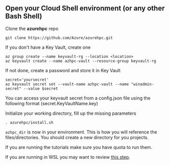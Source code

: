 ## Open your Cloud Shell environment (or any other Bash Shell)

Clone the **azurehpc** repo

```
git clone https://github.com/Azure/azurehpc.git
```

If you don't have a Key Vault, create one

```
az group create --name keyvault-rg --location <location>
az keyvault create --name azhpc-vault --resource-group keyvault-rg
``` 

If not done, create a password and store it in Key Vault

```
secret='yoursecret'
az keyvault secret set --vault-name azhpc-vault --name "winadmin-secret" --value $secret
```
You can access your keyvault secret from a config.json file using the following format (secret.KeyVaultName.key)

Initialize your working directory, fill up the missing parameters

```
. azurehpc/install.sh
```

`azhpc_dir` is now in your environment. This is how you will reference the files/directories.  You should create a new directory for you projects.

If you are running the tutorials make sure you have quota to run them.

If you are running in WSL you may want to review [this step](https://github.com/Azure/azurehpc/#windows-subsystem-for-linux).
